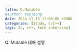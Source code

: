 ```yaml
---
title: Q.Mutable
#author: Yoojeong
date: 2024-11-13 12:00:00 +0800
categories: [Study, C/C++]
tags: [c, c++, tech interview]
---
```



Q. Mutable 대해 설명   
  
